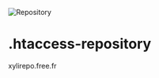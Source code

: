 ![Repository](https://cloud.githubusercontent.com/assets/8536299/8459337/c576ee3e-201c-11e5-8dca-4fa05fc2748a.png)

# .htaccess-repository
xylirepo.free.fr
